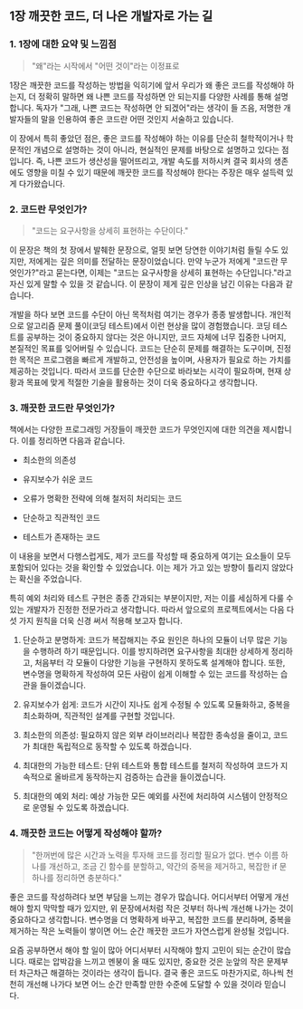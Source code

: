 ## 1장 깨끗한 코드, 더 나은 개발자로 가는 길

### 1. 1장에 대한 요약 및 느낌점

> "왜"라는 시작에서 "어떤 것이"라는 이정표로

1장은 깨끗한 코드를 작성하는 방법을 익히기에 앞서 우리가 왜 좋은 코드를 작성해야 하는지, 더 정확히 말하면 왜 나쁜 코드를 작성하면 안 되는지를 다양한 사례를 통해 설명합니다. 독자가 "그래, 나쁜 코드는 작성하면 안 되겠어"라는 생각이 들 즈음, 저명한 개발자들의 말을 인용하여 좋은 코드란 어떤 것인지 서술하고 있습니다.

이 장에서 특히 좋았던 점은, 좋은 코드를 작성해야 하는 이유를 단순히 철학적이거나 학문적인 개념으로 설명하는 것이 아니라, 현실적인 문제를 바탕으로 설명하고 있다는 점입니다. 즉, 나쁜 코드가 생산성을 떨어뜨리고, 개발 속도를 저하시켜 결국 회사의 생존에도 영향을 미칠 수 있기 때문에 깨끗한 코드를 작성해야 한다는 주장은 매우 설득력 있게 다가왔습니다.

### 2. 코드란 무엇인가?

> "코드는 요구사항을 상세히 표현하는 수단이다."

이 문장은 책의 첫 장에서 발췌한 문장으로, 얼핏 보면 당연한 이야기처럼 들릴 수도 있지만, 저에게는 깊은 의미를 전달하는 문장이었습니다. 만약 누군가 저에게 "코드란 무엇인가?"라고 묻는다면, 이제는 "코드는 요구사항을 상세히 표현하는 수단입니다."라고 자신 있게 말할 수 있을 것 같습니다. 이 문장이 제게 깊은 인상을 남긴 이유는 다음과 같습니다.

개발을 하다 보면 코드를 수단이 아닌 목적처럼 여기는 경우가 종종 발생합니다. 개인적으로 알고리즘 문제 풀이(코딩 테스트)에서 이런 현상을 많이 경험했습니다. 코딩 테스트를 공부하는 것이 중요하지 않다는 것은 아니지만, 코드 자체에 너무 집중한 나머지, 본질적인 목표를 잊어버릴 수 있습니다. 코드는 단순히 문제를 해결하는 도구이며, 진정한 목적은 프로그램을 빠르게 개발하고, 안전성을 높이며, 사용자가 필요로 하는 가치를 제공하는 것입니다. 따라서 코드를 단순한 수단으로 바라보는 시각이 필요하며, 현재 상황과 목표에 맞게 적절한 기술을 활용하는 것이 더욱 중요하다고 생각합니다.

### 3. 깨끗한 코드란 무엇인가?

책에서는 다양한 프로그래밍 거장들이 깨끗한 코드가 무엇인지에 대한 의견을 제시합니다. 이를 정리하면 다음과 같습니다.

- 최소한의 의존성

- 유지보수가 쉬운 코드

- 오류가 명확한 전략에 의해 철저히 처리되는 코드

- 단순하고 직관적인 코드

- 테스트가 존재하는 코드

이 내용을 보면서 다행스럽게도, 제가 코드를 작성할 때 중요하게 여기는 요소들이 모두 포함되어 있다는 것을 확인할 수 있었습니다. 이는 제가 가고 있는 방향이 틀리지 않았다는 확신을 주었습니다.

특히 예외 처리와 테스트 구현은 종종 간과되는 부분이지만, 저는 이를 세심하게 다룰 수 있는 개발자가 진정한 전문가라고 생각합니다. 따라서 앞으로의 프로젝트에서는 다음 다섯 가지 원칙을 더욱 신경 써서 적용해 보고자 합니다.

1. 단순하고 분명하게: 코드가 복잡해지는 주요 원인은 하나의 모듈이 너무 많은 기능을 수행하려 하기 때문입니다. 이를 방지하려면 요구사항을 최대한 상세하게 정리하고, 처음부터 각 모듈이 다양한 기능을 구현하지 못하도록 설계해야 합니다. 또한, 변수명을 명확하게 작성하여 모든 사람이 쉽게 이해할 수 있는 코드를 작성하는 습관을 들이겠습니다.

2. 유지보수가 쉽게: 코드가 시간이 지나도 쉽게 수정될 수 있도록 모듈화하고, 중복을 최소화하며, 직관적인 설계를 구현할 것입니다.

3. 최소한의 의존성: 필요하지 않은 외부 라이브러리나 복잡한 종속성을 줄이고, 코드가 최대한 독립적으로 동작할 수 있도록 하겠습니다.

4. 최대한의 가능한 테스트: 단위 테스트와 통합 테스트를 철저히 작성하여 코드가 지속적으로 올바르게 동작하는지 검증하는 습관을 들이겠습니다.

5. 최대한의 예외 처리: 예상 가능한 모든 예외를 사전에 처리하여 시스템이 안정적으로 운영될 수 있도록 하겠습니다.

### 4. 깨끗한 코드는 어떻게 작성해야 할까?

> "한꺼번에 많은 시간과 노력을 투자해 코드를 정리할 필요가 없다. 변수 이름 하나를 개선하고, 조금 긴 함수를 분할하고, 약간의 중복을 제거하고, 복잡한 if 문 하나를 정리하면 충분하다."

좋은 코드를 작성하려다 보면 부담을 느끼는 경우가 많습니다. 어디서부터 어떻게 개선해야 할지 막막할 때가 있지만, 위 문장에서처럼 작은 것부터 하나씩 개선해 나가는 것이 중요하다고 생각합니다. 변수명을 더 명확하게 바꾸고, 복잡한 코드를 분리하며, 중복을 제거하는 작은 노력들이 쌓이면 어느 순간 깨끗한 코드가 자연스럽게 완성될 것입니다.

요즘 공부하면서 해야 할 일이 많아 어디서부터 시작해야 할지 고민이 되는 순간이 많습니다. 때로는 압박감을 느끼고 멘붕이 올 때도 있지만, 중요한 것은 눈앞의 작은 문제부터 차근차근 해결하는 것이라는 생각이 듭니다. 결국 좋은 코드도 마찬가지로, 하나씩 천천히 개선해 나가다 보면 어느 순간 만족할 만한 수준에 도달할 수 있을 것이라 믿습니다.
